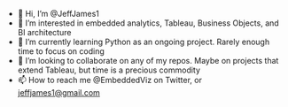 - 👋 Hi, I’m @JeffJames1
- 👀 I’m interested in embedded analytics, Tableau, Business Objects, and BI architecture
- 🌱 I’m currently learning Python as an ongoing project. Rarely enough time to focus on coding
- 💞️ I’m looking to collaborate on any of my repos. Maybe on projects that extend Tableau, but time is a precious commodity
- 📫 How to reach me @EmbeddedViz on Twitter, or jeffjames1@gmail.com

<!---
JeffJames1/JeffJames1 is a ✨ special ✨ repository because its `README.md` (this file) appears on your GitHub profile.
You can click the Preview link to take a look at your changes.
--->
